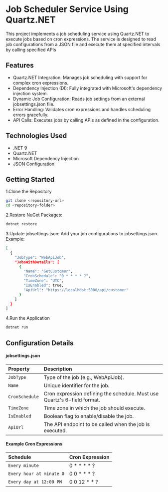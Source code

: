 
# Job Scheduler Service Using Quartz.NET

This project implements a job scheduling service using Quartz.NET to execute jobs based on cron expressions. The service is designed to read job configurations from a JSON file and execute them at specified intervals by calling specified APIs




## Features

- Quartz.NET Integration: Manages job scheduling with support for complex cron expressions.
- Dependency Injection (DI): Fully integrated with Microsoft's dependency injection system.
- Dynamic Job Configuration: Reads job settings from an external jobsettings.json file.
- Error Handling: Validates cron expressions and handles scheduling errors gracefully.
- API Calls: Executes jobs by calling APIs as defined in the configuration.

## Technologies Used

- .NET 9 
- Quartz.NET
- Microsoft Dependency Injection
- JSON Configuration


## Getting Started

1.Clone the Repository

```bash
git clone <repository-url>
cd <repository-folder>
```
2.Restore NuGet Packages:

```bash
dotnet restore
```
3.Update jobsettings.json:
Add your job configurations to jobsettings.json.
Example:

```bash
[
  {
    "JobType": "WebApiJob",
    "JobsWithDetails": [
      {
        "Name": "GetCustomer",
        "CronSchedule": "0 * * * * ?",
        "TimeZone": "UTC",
        "IsEnabled": true,
        "ApiUrl": "https://localhost:5000/api/customer"
      }
    ]
  }
]
```

4.Run the Application
```bash
dotnet run 
```

## Configuration Details

#### jobsettings.json


| Property | Description                |
| :--------| :------------------------- |
| `JobType`| Type of the job (e.g., WebApiJob). |
| `Name`| Unique identifier for the job. |
| `CronSchedule`| Cron expression defining the schedule. Must use Quartz's 6-field format. |
| `TimeZone`| Time zone in which the job should execute. |
| `IsEnabled`| Boolean flag to enable/disable the job. |
| `ApiUrl`| The API endpoint to be called when the job is executed. |

#### Example Cron Expressions


| Schedule | Cron Expression                |
| :--------| :------------------------- |
| `Every minute`| 0 * * * * ? |
| `Every hour at minute 0`| 0 0 * * * ? |
| `Every day at 12:00 PM`| 0 0 12 * * ? |




